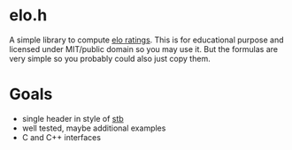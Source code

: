 # elo.h
A simple library to compute [elo ratings](.https://en.wikipedia.org/wiki/Elo_rating_system). This is for educational purpose and licensed under MIT/public domain so you may use it. But the formulas are very simple so you probably could also just copy them.

# Goals
- single header in style of [stb](https://github.com/nothings/stb)
- well tested, maybe additional examples
- C and C++ interfaces
